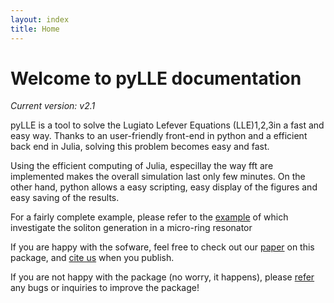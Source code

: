 ```yaml
---
layout: index
title: Home
---
```


# Welcome to pyLLE documentation

_Current version: v2.1_


pyLLE is a tool to solve the Lugiato Lefever Equations (LLE)1,2,3in a fast and easy way. Thanks to an user-friendly front-end in python and a efficient back end in Julia, solving this problem becomes easy and fast.

Using the efficient computing of Julia, especillay the way fft are implemented makes the overall simulation last only few minutes. On the other hand, python allows a easy scripting, easy display of the figures and easy saving of the results. 

For a fairly complete example, please refer to the [example](https://gregmoille.github.io/pyLLE/Example.html) of  which investigate the soliton generation in a micro-ring resonator

If you are happy with the sofware, feel free to check out our [paper]() on this package, and [cite us](https://gregmoille.github.io/pyLLE/HowToCite.html) when you publish. 

If you are not happy with the package (no worry, it happens), please [refer](https://github.com/gregmoille/pyLLE/issues) any bugs or inquiries to improve the package! 
